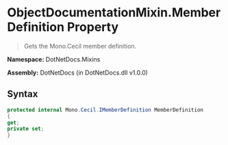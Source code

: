 # ObjectDocumentationMixin.MemberDefinition Property
> Gets the Mono.Cecil member definition.

**Namespace:** DotNetDocs.Mixins

**Assembly:** DotNetDocs (in DotNetDocs.dll v1.0.0)
## Syntax
```csharp
protected internal Mono.Cecil.IMemberDefinition MemberDefinition
{
get;
private set;
}
```
